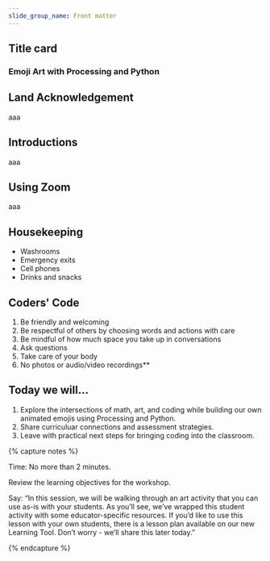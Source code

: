 ```yaml
---
slide_group_name: Front matter
---
```


## Title card

### Emoji Art with Processing and Python

## Land Acknowledgement

aaa

## Introductions

aaa

## Using Zoom

aaa

## Housekeeping

- Washrooms
- Emergency exits
- Cell phones
- Drinks and snacks

## Coders' Code

1. Be friendly and welcoming
2. Be respectful of others by choosing words and actions with care
3. Be mindful of how much space you take up in conversations
4. Ask questions
5. Take care of your body
6. No photos or audio/video recordings**

## Today we will...

1. Explore the intersections of math, art, and coding while building our own animated emojis using Processing and Python.
2. Share curriculuar connections and assessment strategies.
3. Leave with practical next steps for bringing coding into the classroom.

{% capture notes %}
<aside>
Time: No more than 2 minutes.

Review the learning objectives for the workshop.

Say: “In this session, we will be walking through an art activity that you can use as-is with your students. As you’ll see, we’ve wrapped this student activity with some educator-specific resources. If you’d like to use this lesson with your own students, there is a lesson plan available on our new Learning Tool. Don’t worry - we’ll share this later today.”
</aside>
{% endcapture %}